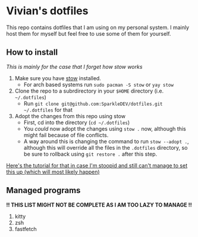 # Vivian's dotfiles

This repo contains dotfiles that I am using on my personal system. I mainly host them for myself but feel free to use some of them for yourself.

## How to install

_This is mainly for the case that I forget how stow works_

1. Make sure you have [stow](https://www.gnu.org/software/stow/) installed.
   - For arch based systems run `sudo pacman -S stow` or `yay stow`
2. Clone the repo to a subrdirectory in your `$HOME` directory (i.e. `~/.dotfiles`)
   - Run `git clone git@github.com:SparkleDEV/dotfiles.git ~/.dotfiles` for that
3. Adopt the changes from this repo using stow
   - First, cd into the directory (`cd ~/.dotfiles`)
   - You _could_ now adopt the changes using `stow .` now, although this might fail because of file conflicts.
   - A way around this is changing the command to run `stow --adopt .`, although this will override all the files in the `.dotfiles` directory, so be sure to rollback using `git restore .` after this step.

[Here's the tutorial for that in case I'm stoopid and still can't manage to set this up (which will most likely happen)](https://www.youtube.com/watch?v=y6XCebnB9gs)

## Managed programs

**!! THIS LIST MIGHT NOT BE COMPLETE AS I AM TOO LAZY TO MANAGE !!**

1. kitty
2. zsh
3. fastfetch
